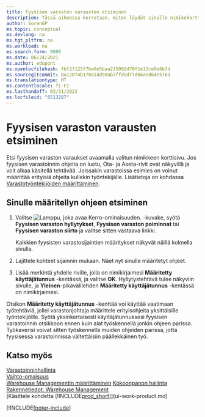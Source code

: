 ```yaml
---
title: Fyysisen varaston varausten etsiminen
description: Tässä aiheessa kerrotaan, miten löydät sinulle nimikekorttisivulla määritetyt fyysisen varastoinnin varaukset, kun sinulle on luotu ohjeet.
author: SorenGP
ms.topic: conceptual
ms.devlang: na
ms.tgt_pltfrm: na
ms.workload: na
ms.search.form: 9000
ms.date: 06/24/2021
ms.author: edupont
ms.openlocfilehash: fbf2f125f7be6e5baa215092d70f1e13ce9e6b7d
ms.sourcegitcommit: 8a12074b170a14d98ab7ffdad77d66aed64e5783
ms.translationtype: HT
ms.contentlocale: fi-FI
ms.lasthandoff: 03/31/2022
ms.locfileid: "8513287"
---
```

# <a name="find-your-warehouse-assignments"></a>Fyysisen varaston varausten etsiminen

Etsi fyysisen varaston varaukset avaamalla valitun nimikkeen korttisivu. Jos fyysisen varastoinnin ohjeita on luotu, Ota- ja Aseta-rivit ovat näkyvillä ja voit alkaa käsitellä tehtävää. Joissakin varastoissa esimies on voinut määrittää erityisiä ohjeita kullekin työntekijälle. Lisätietoja on kohdassa [Varastotyöntekijöiden määrittäminen](warehouse-how-to-set-up-warehouse-employees.md).

## <a name="to-find-an-instruction-assigned-to-you"></a>Sinulle määritellyn ohjeen etsiminen

1. Valitse ![Lamppu, joka avaa Kerro-ominaisuuden.](media/ui-search/search_small.png "Kerro, mitä haluat tehdä") -kuvake, syötä **Fyysisen varaston hyllytykset**, **Fyysisen varaston poiminnat** tai **Fyysisen varaston siirto** ja valitse sitten vastaava linkki.

    Kaikkien fyysisten varastosijaintien määritykset näkyvät näillä kolmella sivulla.  

2. Lajittele kohteet sijainnin mukaan. Näet nyt sinulle määritetyt ohjeet.  
3. Lisää merkintä yhdelle riville, jolla on nimikirjaimesi **Määritetty käyttäjätunnus** -kentässä, ja valitse **OK**. Hyllytystehtävä tulee näkyviin sivulle, ja **Yleinen**-pikavälilehden **Määritetty käyttäjätunnus** -kentässä on nimikirjaimesi.  

Otsikon **Määritetty käyttäjätunnus** -kenttää voi käyttää vaatimaan työtehtäviä, jollei varastonjohtaja määrittele erityisohjeita yksittäisille työntekijöille. Syötä yksinkertaisesti käyttäjätunnuksesi fyysisen varastoinnin otsikkoon ennen kuin alat työskennellä jonkin ohjeen parissa. Työkaverisi voivat sitten työskennellä muiden ohjeiden parissa, jotta fyysisessä varastoinnissa vältettäisiin päällekkäinen työ.  

## <a name="see-also"></a>Katso myös

[Varastoinninhallinta](warehouse-manage-warehouse.md)  
[Vaihto-omaisuus](inventory-manage-inventory.md)  
[Warehouse Managementin määrittäminen](warehouse-setup-warehouse.md) 
[Kokoonpanon hallinta](assembly-assemble-items.md)
[Rakennetiedot: Warehouse Management](design-details-warehouse-management.md)  
[Käsittele kohdetta [!INCLUDE[prod_short](includes/prod_short.md)]](ui-work-product.md) 


[!INCLUDE[footer-include](includes/footer-banner.md)]
